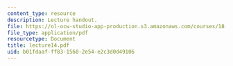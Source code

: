 ```yaml
---
content_type: resource
description: Lecture handout.
file: https://ol-ocw-studio-app-production.s3.amazonaws.com/courses/18-330-introduction-to-numerical-analysis-spring-2004/b01fdaafff8315602e54e2c3d0d49106_lecture14.pdf
file_type: application/pdf
resourcetype: Document
title: lecture14.pdf
uid: b01fdaaf-ff83-1560-2e54-e2c3d0d49106
---
```

